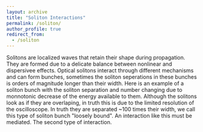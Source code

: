 ```yaml
---
layout: archive
title: "Soliton Interactions"
permalink: /soliton/
author_profile: true
redirect_from:
  - /soliton
--- 
```

Solitons are localized waves that retain their shape during propagation. They are formed due to a delicate balance between nonlinear and dispersivee effects. Optical solitons interact through different mechanisms and can form bunches, sometimes the soliton seperations in these bunches is orders of magnitude longer than their width. Here is an example of a soliton bunch with the soliton separation and number changing due to monnotonic decrease of the energy available to them.
<a href="'/images/soliton_bunch.mp4'" title="Link Title"></a>
Although the solitons look as if they are overlaping, in truth this is due to the limited resolution of the oscilloscope. In truth they are separated ~100 times their width, we call this type of soliton bunch "loosely bound". An interaction like this must be mediated. 
The second type of interaction.
